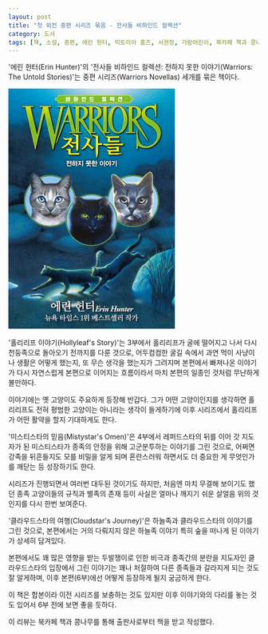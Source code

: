 ```yaml
---
layout: post
title: "첫 외전 중편 시리즈 묶음 - 전사들 비하인드 컬렉션"
category: 도서
tags: [책, 소설, 중편, 에린 헌터, 빅토리아 홈즈, 서현정, 가람어린이, 북카페 책과 콩나무, 서평]
---
```


'에린 헌터(Erin Hunter)'의
'전사들 비하인드 컬렉션: 전하지 못한 이야기(Warriors: The Untold Stories)'는
중편 시리즈(Warriors Novellas) 세개를 묶은 책이다.

![표지](/images/book/warriors-the-untold-stories-book.jpg)

'홀리리프 이야기(Hollyleaf's Story)'는
3부에서 홀리리프가 굴에 떨어지고 나서
다시 천둥족으로 돌아오기 전까지를 다룬 것으로,
어두컴컴한 굴길 속에서 과연 먹이 사냥이나 생활은 어떻게 했는지,
또 무슨 생각을 했는지가 그려지며
본편에서 빠져나온 이야기가 다시 자연스럽게 본편으로 이어지는 흐름이라서
마치 본편의 일종인 것처럼 무난하게 볼만하다.

이야기에는 옛 고양이도 주요하게 등장해 반갑다.
그가 어떤 고양이인지를 생각하면
홀리리프도 전혀 평범한 고양이는 아니라는 생각이 들게하기에
이후 시리즈에서 홀리리프가 어떤 활약을 할지 기대하게도 한다.

'미스티스타의 믿음(Mistystar's Omen)'은
4부에서 레퍼드스타의 뒤를 이어 갓 지도자가 된 미스티스타가
종족의 안정을 위해 고군분투하는 이야기를 그린 것으로,
어쩌면 강족을 뒤흔들지도 모를 비밀을 알게 되며 혼란스러워 하면서도
더 중요한 게 무엇인가를 깨닫는 등 성장하기도 한다.

시리즈가 진행되면서 여러번 대두된 것이기도 하지만,
처음엔 마치 무결해 보이기도 했던 종족 고양이들의 규칙과 별족의 존재 등이
사실은 얼마나 깨지기 쉬운 살얼음 위의 것인지를 다시 한번 보여준다.

'클라우드스타의 여행(Cloudstar's Journey)'은
하늘족과 클라우드스타의 이야기를 그린 것으로,
본편에서는 거의 다뤄지지 않은 하늘족 이야기
특히 숲을 떠나게 된 이야기가 상세히 담겨있다.

본편에서도 꽤 많은 영향을 받는 두발쟁이로 인한 비극과 종족간의 분란을
지도자인 클라우드스타의 입장에서 그린 이야기는 꽤나 처절하여
다른 종족들과 갈라지게 되는 것도 잘 알게하며,
이후 본편(6부)에선 어떻게 등장하게 될지 궁금하게 한다.

이 책은 합본이라 이전 시리즈를 보충하는 것도 있지만
이후 이야기와의 다리를 놓는 것도 있어서
6부 전에 보면 좋을 듯하다.



<div class="im im-info">
이 리뷰는 북카페 책과 콩나무를 통해 출판사로부터 책을 받고 작성했다.
</div>
